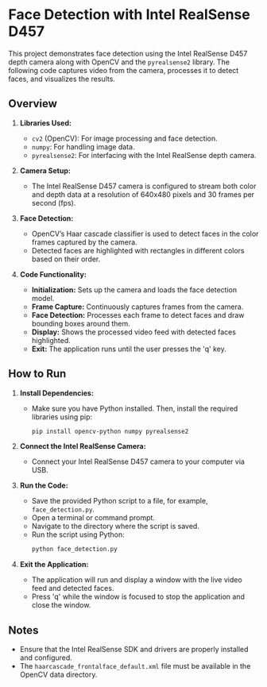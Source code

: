 # Face Detection with Intel RealSense D457

This project demonstrates face detection using the Intel RealSense D457 depth camera along with OpenCV and the `pyrealsense2` library. The following code captures video from the camera, processes it to detect faces, and visualizes the results.

## Overview

1. **Libraries Used:**
   - `cv2` (OpenCV): For image processing and face detection.
   - `numpy`: For handling image data.
   - `pyrealsense2`: For interfacing with the Intel RealSense depth camera.

2. **Camera Setup:**
   - The Intel RealSense D457 camera is configured to stream both color and depth data at a resolution of 640x480 pixels and 30 frames per second (fps).

3. **Face Detection:**
   - OpenCV’s Haar cascade classifier is used to detect faces in the color frames captured by the camera.
   - Detected faces are highlighted with rectangles in different colors based on their order.

4. **Code Functionality:**
   - **Initialization:** Sets up the camera and loads the face detection model.
   - **Frame Capture:** Continuously captures frames from the camera.
   - **Face Detection:** Processes each frame to detect faces and draw bounding boxes around them.
   - **Display:** Shows the processed video feed with detected faces highlighted.
   - **Exit:** The application runs until the user presses the 'q' key.

## How to Run

1. **Install Dependencies:**
   - Make sure you have Python installed. Then, install the required libraries using pip:
     ```sh
     pip install opencv-python numpy pyrealsense2
     ```

2. **Connect the Intel RealSense Camera:**
   - Connect your Intel RealSense D457 camera to your computer via USB.

3. **Run the Code:**
   - Save the provided Python script to a file, for example, `face_detection.py`.
   - Open a terminal or command prompt.
   - Navigate to the directory where the script is saved.
   - Run the script using Python:
     ```sh
     python face_detection.py
     ```

4. **Exit the Application:**
   - The application will run and display a window with the live video feed and detected faces.
   - Press 'q' while the window is focused to stop the application and close the window.

## Notes

- Ensure that the Intel RealSense SDK and drivers are properly installed and configured.
- The `haarcascade_frontalface_default.xml` file must be available in the OpenCV data directory.
